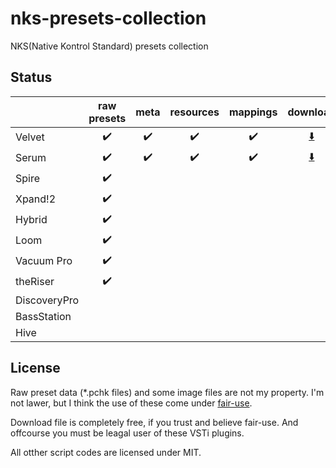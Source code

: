 # nks-presets-collection
NKS(Native Kontrol Standard) presets collection

## Status
|          |raw presets|meta |resources|mappings|download|
|----------|:---------:|:---:|:-------:|:------:|:-------:|
|Velvet|:heavy_check_mark:|:heavy_check_mark:|:heavy_check_mark:|:heavy_check_mark:|[:arrow_down:](https://www.dropbox.com/s/743wwd9c4ai936x/Velvet.zip?dl=0)|
|Serum|:heavy_check_mark:|:heavy_check_mark:|:heavy_check_mark:|:heavy_check_mark:|[:arrow_down:](https://www.dropbox.com/s/02jll4mjpl2iwjw/Serum.zip?dl=0)|
|Spire|:heavy_check_mark:||||||
|Xpand!2|:heavy_check_mark:||||||
|Hybrid|:heavy_check_mark:||||||
|Loom|:heavy_check_mark:||||||
|Vacuum Pro|:heavy_check_mark:||||||
|theRiser|:heavy_check_mark:||||||
|DiscoveryPro|||||||
|BassStation|||||||
|Hive|||||||


## License

Raw preset data (*.pchk files) and some image files are not my property. I'm not lawer, but I think the use of these come under [fair-use](https://en.wikipedia.org/wiki/Fair_use).

Download file is completely free, if you trust and believe fair-use. And offcourse you must be leagal user of these VSTi plugins.

All otther script codes are licensed under MIT.
